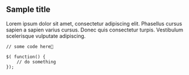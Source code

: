## Sample title

Lorem ipsum dolor sit amet, consectetur adipiscing elit. Phasellus cursus sapien a sapien varius cursus. Donec quis consectetur turpis. Vestibulum scelerisque vulputate adipiscing.

	// some code here
	
	$( function() {
		// do something
	});	